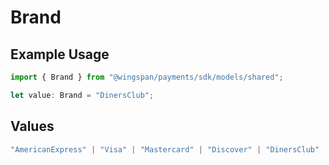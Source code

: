 # Brand

## Example Usage

```typescript
import { Brand } from "@wingspan/payments/sdk/models/shared";

let value: Brand = "DinersClub";
```

## Values

```typescript
"AmericanExpress" | "Visa" | "Mastercard" | "Discover" | "DinersClub" | "JCB"
```